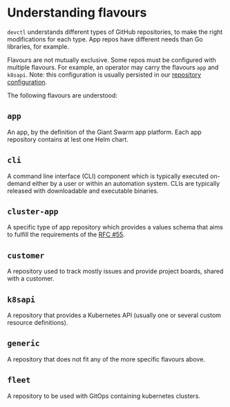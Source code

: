# Understanding flavours

`devctl` understands different types of GitHub repositories, to make the right modifications for each type. App repos have different needs than Go libraries, for example.

Flavours are not mutually exclusive. Some repos must be configured with multiple flavours. For example, an operator may carry the flavours `app` and `k8sapi`. Note: this configuration is usually persisted in our [repository configuration](https://github.com/giantswarm/github/tree/main/repositories).

The following flavours are understood:

## `app`

An app, by the definition of the Giant Swarm app platform. Each app repository contains at lest one Helm chart.

## `cli`

A command line interface (CLI) component which is typically executed on-demand either by a user or within an automation system. CLIs are typically released with downloadable and executable binaries.

## `cluster-app`

A specific type of app repository which provides a values schema that aims to fulfill the requirements of the [RFC #55](https://github.com/giantswarm/rfc/pull/55).

## `customer`

A repository used to track mostly issues and provide project boards, shared with a customer.

## `k8sapi`

A repository that provides a Kubernetes API (usually one or several custom resource definitions).

## `generic`

A repository that does not fit any of the more specific flavours above.

## `fleet`

A repository to be used with GitOps containing kubernetes clusters.
